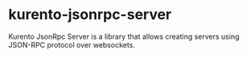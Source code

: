 kurento-jsonrpc-server
======================

Kurento JsonRpc Server is a library that allows creating servers using JSON-RPC
protocol over websockets.

